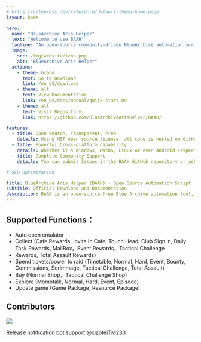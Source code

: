```yaml
---
# https://vitepress.dev/reference/default-theme-home-page
layout: home

hero:
  name: "BlueArchive Aris Helper"
  text: "Welcome to use BAAH"
  tagline: "An open-source community-driven BlueArchive automation script"
  image:
    src: /img/website/icon.png
    alt: "BlueArchive Aris Helper"
  actions:
    - theme: brand
      text: Go to Download
      link: /en_US/download
    - theme: alt
      text: View Documentation
      link: /en_US/docs/manual/quick-start.md
    - theme: alt
      text: Visit Repository
      link: https://github.com/BlueArchiveArisHelper/BAAH/

features:
  - title: Open Source, Transparent, Free
    details: Using MIT open source license, all code is hosted on GitHub, all code changes are publicly viewable, there will be no paid content.
  - title: Powerful Cross-platform Capability
    details: Whether it's Windows, MacOS, Linux or even Android (experimental), BAAH can run on all platforms.
  - title: Complete Community Support
    details: You can submit Issues in the BAAH GitHub repository or ask questions in the QQ Q&A group (985729020).

# SEO Optimization

title: BlueArchive Aris Helper (BAAH) - Open Source Automation Script
subtitle: Official Download and Documentation
description: BAAH is an open-source free Blue Archive automation tool, supporting Windows/MacOS/Linux/Android multi-platform, providing one-stop solutions for game task automation, resource collection, shop purchases, dungeon farming, etc.
---
```


## Supported Functions：

- Auto open emulator
- Collect (Cafe Rewards, Invite in Cafe, Touch Head, Club Sign in, Daily Task Rewards, MailBox，Event Rewards，Tactical Challenge
- Rewards, Total Assault Rewards)
- Spend tickets/power to raid (Timetable, Normal, Hard, Event, Bounty, Commissions, Scrimmage, Tactical Challenge, Total Assault)
- Buy (Normal Shop，Tactical Challenge Shop)
- Explore (Momotalk, Normal, Hard, Event, Episode)
- Update game (Game Package, Resource Package)

## Contributors
<a></a>
<a href="https://github.com/BlueArchiveArisHelper/BAAH/graphs/contributors">
  <img src="https://contrib.rocks/image?repo=BlueArchiveArisHelper/BAAH" />
</a>

Release notification bot support [@xiaofeiTM233](https://github.com/xiaofeiTM233)
